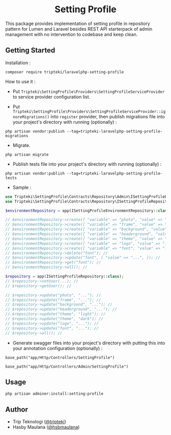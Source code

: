 <h1 align="center">Setting Profile</h1>

This package provides implementation of setting profile in repository pattern for Lumen and Laravel besides REST API starterpack of admin management with no intervention to codebase and keep clean.

Getting Started
---

Installation :

```
composer require tripteki/laravelphp-setting-profile
```

How to use it :

- Put `Tripteki\SettingProfile\Providers\SettingProfileServiceProvider` to service provider configuration list.

- Put `Tripteki\SettingProfile\Providers\SettingProfileServiceProvider::ignoreMigrations()` into `register` provider, then publish migrations file into your project's directory with running (optionally) :

```
php artisan vendor:publish --tag=tripteki-laravelphp-setting-profile-migrations
```

- Migrate.

```
php artisan migrate
```

- Publish tests file into your project's directory with running (optionally) :

```
php artisan vendor:publish --tag=tripteki-laravelphp-setting-profile-tests
```

- Sample :

```php
use Tripteki\SettingProfile\Contracts\Repository\Admin\ISettingProfileEnvironmentRepository;
use Tripteki\SettingProfile\Contracts\Repository\ISettingProfileRepository;

$environmentRepository = app(ISettingProfileEnvironmentRepository::class);

// $environmentRepository->create([ "variable" => "photo", "value" => "...", ]); //
// $environmentRepository->create([ "variable" => "frame", "value" => "...", ]); //
// $environmentRepository->create([ "variable" => "background", "value" => "...", ]); //
// $environmentRepository->create([ "variable" => "headerground", "value" => "...", ]); //
// $environmentRepository->create([ "variable" => "theme", "value" => "...", ]); //
// $environmentRepository->create([ "variable" => "logo", "value" => "...", ]); //
// $environmentRepository->create([ "variable" => "font", "value" => "...", ]); //
// $environmentRepository->delete("font"); //
// $environmentRepository->update("font", [ "value" => "...", ]); //
// $environmentRepository->get("font"); //
// $environmentRepository->all(); //

$repository = app(ISettingProfileRepository::class);
// $repository->setUser(...); //
// $repository->getUser(); //

// $repository->update("photo", "..."); //
// $repository->update("frame", "..."); //
// $repository->update("background", "..."); //
// $repository->update("headerground", "..."); //
// $repository->update("theme", "light"); //
// $repository->update("theme", "dark"); //
// $repository->update("logo", "..."); //
// $repository->update("font", "..."); //
// $repository->all(); //
```

- Generate swagger files into your project's directory with putting this into your annotation configuration (optionally) :

```
base_path("app/Http/Controllers/SettingProfile")
```

```
base_path("app/Http/Controllers/Admin/SettingProfile")
```

Usage
---

`php artisan adminer:install:setting:profile`

Author
---

- Trip Teknologi ([@tripteki](https://linkedin.com/company/tripteki))
- Hasby Maulana ([@hsbmaulana](https://linkedin.com/in/hsbmaulana))
